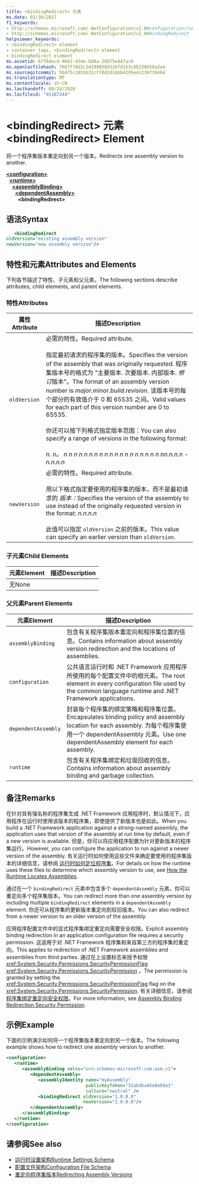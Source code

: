 ```yaml
---
title: <bindingRedirect> 元素
ms.date: 03/30/2017
f1_keywords:
- http://schemas.microsoft.com/.NetConfiguration/v2.0#configuration/runtime/assemblyBinding/dependentAssembly/bindingRedirect
- http://schemas.microsoft.com/.NetConfiguration/v2.0#bindingRedirect
helpviewer_keywords:
- <bindingRedirect> element
- container tags, <bindingRedirect> element
- bindingRedirect element
ms.assetid: 67784ecd-9663-434e-bd6a-26975e447ac0
ms.openlocfilehash: 7667f78d2c341990585526fd153c0b230658a2ee
ms.sourcegitcommit: 5b475c1855b32cf78d2d1bbb4295e4c236f39464
ms.translationtype: MT
ms.contentlocale: zh-CN
ms.lasthandoff: 09/24/2020
ms.locfileid: "91167244"
---
```

# <a name="bindingredirect-element"></a><span data-ttu-id="a3301-102">\<bindingRedirect> 元素</span><span class="sxs-lookup"><span data-stu-id="a3301-102">\<bindingRedirect> Element</span></span>

<span data-ttu-id="a3301-103">将一个程序集版本重定向到另一个版本。</span><span class="sxs-lookup"><span data-stu-id="a3301-103">Redirects one assembly version to another.</span></span>  
  
[**\<configuration>**](../configuration-element.md)\
&nbsp;&nbsp;[**\<runtime>**](runtime-element.md)\
&nbsp;&nbsp;&nbsp;&nbsp;[**\<assemblyBinding>**](assemblybinding-element-for-runtime.md)\
&nbsp;&nbsp;&nbsp;&nbsp;&nbsp;&nbsp;[**\<dependentAssembly>**](dependentassembly-element.md)\
&nbsp;&nbsp;&nbsp;&nbsp;&nbsp;&nbsp;&nbsp;&nbsp;**\<bindingRedirect>**  
  
## <a name="syntax"></a><span data-ttu-id="a3301-104">语法</span><span class="sxs-lookup"><span data-stu-id="a3301-104">Syntax</span></span>  
  
```xml  
   <bindingRedirect
oldVersion="existing assembly version"  
newVersion="new assembly version"/>  
```  
  
## <a name="attributes-and-elements"></a><span data-ttu-id="a3301-105">特性和元素</span><span class="sxs-lookup"><span data-stu-id="a3301-105">Attributes and Elements</span></span>  

 <span data-ttu-id="a3301-106">下列各节描述了特性、子元素和父元素。</span><span class="sxs-lookup"><span data-stu-id="a3301-106">The following sections describe attributes, child elements, and parent elements.</span></span>  
  
### <a name="attributes"></a><span data-ttu-id="a3301-107">特性</span><span class="sxs-lookup"><span data-stu-id="a3301-107">Attributes</span></span>  
  
|<span data-ttu-id="a3301-108">属性</span><span class="sxs-lookup"><span data-stu-id="a3301-108">Attribute</span></span>|<span data-ttu-id="a3301-109">描述</span><span class="sxs-lookup"><span data-stu-id="a3301-109">Description</span></span>|  
|---------------|-----------------|  
|`oldVersion`|<span data-ttu-id="a3301-110">必需的特性。</span><span class="sxs-lookup"><span data-stu-id="a3301-110">Required attribute.</span></span><br /><br /> <span data-ttu-id="a3301-111">指定最初请求的程序集的版本。</span><span class="sxs-lookup"><span data-stu-id="a3301-111">Specifies the version of the assembly that was originally requested.</span></span> <span data-ttu-id="a3301-112">程序集版本号的格式为 "主要版本. 次要版本. 内部版本. *修订*版本"。</span><span class="sxs-lookup"><span data-stu-id="a3301-112">The format of an assembly version number is *major.minor.build.revision*.</span></span> <span data-ttu-id="a3301-113">该版本号的每个部分的有效值介于 0 和 65535 之间。</span><span class="sxs-lookup"><span data-stu-id="a3301-113">Valid values for each part of this version number are 0 to 65535.</span></span><br /><br /> <span data-ttu-id="a3301-114">你还可以按下列格式指定版本范围：</span><span class="sxs-lookup"><span data-stu-id="a3301-114">You can also specify a range of versions in the following format:</span></span><br /><br /> <span data-ttu-id="a3301-115">*n. n。 n n n n n n n n n n n n n n n n n n n n*</span><span class="sxs-lookup"><span data-stu-id="a3301-115">*n.n.n.n - n.n.n.n*</span></span>|  
|`newVersion`|<span data-ttu-id="a3301-116">必需的特性。</span><span class="sxs-lookup"><span data-stu-id="a3301-116">Required attribute.</span></span><br /><br /> <span data-ttu-id="a3301-117">用以下格式指定要使用的程序集的版本，而不是最初请求的 *版本：*</span><span class="sxs-lookup"><span data-stu-id="a3301-117">Specifies the version of the assembly to use instead of the originally requested version in the format: *n.n.n.n*</span></span><br /><br /> <span data-ttu-id="a3301-118">此值可以指定 `oldVersion` 之前的版本。</span><span class="sxs-lookup"><span data-stu-id="a3301-118">This value can specify an earlier version than `oldVersion`.</span></span>|  
  
### <a name="child-elements"></a><span data-ttu-id="a3301-119">子元素</span><span class="sxs-lookup"><span data-stu-id="a3301-119">Child Elements</span></span>  
  
|<span data-ttu-id="a3301-120">元素</span><span class="sxs-lookup"><span data-stu-id="a3301-120">Element</span></span>|<span data-ttu-id="a3301-121">描述</span><span class="sxs-lookup"><span data-stu-id="a3301-121">Description</span></span>|  
|-------------|-----------------|  
|<span data-ttu-id="a3301-122">无</span><span class="sxs-lookup"><span data-stu-id="a3301-122">None</span></span>||  
  
### <a name="parent-elements"></a><span data-ttu-id="a3301-123">父元素</span><span class="sxs-lookup"><span data-stu-id="a3301-123">Parent Elements</span></span>  
  
|<span data-ttu-id="a3301-124">元素</span><span class="sxs-lookup"><span data-stu-id="a3301-124">Element</span></span>|<span data-ttu-id="a3301-125">描述</span><span class="sxs-lookup"><span data-stu-id="a3301-125">Description</span></span>|  
|-------------|-----------------|  
|`assemblyBinding`|<span data-ttu-id="a3301-126">包含有关程序集版本重定向和程序集位置的信息。</span><span class="sxs-lookup"><span data-stu-id="a3301-126">Contains information about assembly version redirection and the locations of assemblies.</span></span>|  
|`configuration`|<span data-ttu-id="a3301-127">公共语言运行时和 .NET Framework 应用程序所使用的每个配置文件中的根元素。</span><span class="sxs-lookup"><span data-stu-id="a3301-127">The root element in every configuration file used by the common language runtime and .NET Framework applications.</span></span>|  
|`dependentAssembly`|<span data-ttu-id="a3301-128">封装每个程序集的绑定策略和程序集位置。</span><span class="sxs-lookup"><span data-stu-id="a3301-128">Encapsulates binding policy and assembly location for each assembly.</span></span> <span data-ttu-id="a3301-129">为每个程序集使用一个 dependentAssembly 元素。</span><span class="sxs-lookup"><span data-stu-id="a3301-129">Use one dependentAssembly element for each assembly.</span></span>|  
|`runtime`|<span data-ttu-id="a3301-130">包含有关程序集绑定和垃圾回收的信息。</span><span class="sxs-lookup"><span data-stu-id="a3301-130">Contains information about assembly binding and garbage collection.</span></span>|  
  
## <a name="remarks"></a><span data-ttu-id="a3301-131">备注</span><span class="sxs-lookup"><span data-stu-id="a3301-131">Remarks</span></span>  

 <span data-ttu-id="a3301-132">在针对具有强名称的程序集生成 .NET Framework 应用程序时，默认情况下，应用程序在运行时使用该版本的程序集，即使提供了新版本也是如此。</span><span class="sxs-lookup"><span data-stu-id="a3301-132">When you build a .NET Framework application against a strong-named assembly, the application uses that version of the assembly at run time by default, even if a new version is available.</span></span> <span data-ttu-id="a3301-133">但是，你可以将应用程序配置为针对更新版本的程序集运行。</span><span class="sxs-lookup"><span data-stu-id="a3301-133">However, you can configure the application to run against a newer version of the assembly.</span></span> <span data-ttu-id="a3301-134">有关运行时如何使用这些文件来确定要使用的程序集版本的详细信息，请参阅 [运行时如何定位程序集](../../../deployment/how-the-runtime-locates-assemblies.md)。</span><span class="sxs-lookup"><span data-stu-id="a3301-134">For details on how the runtime uses these files to determine which assembly version to use, see [How the Runtime Locates Assemblies](../../../deployment/how-the-runtime-locates-assemblies.md).</span></span>  
  
 <span data-ttu-id="a3301-135">通过在一个 `bindingRedirect` 元素中包含多个 `dependentAssembly` 元素，你可以重定向多个程序集版本。</span><span class="sxs-lookup"><span data-stu-id="a3301-135">You can redirect more than one assembly version by including multiple `bindingRedirect` elements in a `dependentAssembly` element.</span></span> <span data-ttu-id="a3301-136">你还可从程序集的更新版本重定向到较旧版本。</span><span class="sxs-lookup"><span data-stu-id="a3301-136">You can also redirect from a newer version to an older version of the assembly.</span></span>  
  
 <span data-ttu-id="a3301-137">应用程序配置文件中的显式程序集绑定重定向需要安全权限。</span><span class="sxs-lookup"><span data-stu-id="a3301-137">Explicit assembly binding redirection in an application configuration file requires a security permission.</span></span> <span data-ttu-id="a3301-138">这适用于对 .NET Framework 程序集和来自第三方的程序集的重定向。</span><span class="sxs-lookup"><span data-stu-id="a3301-138">This applies to redirection of .NET Framework assemblies and assemblies from third parties.</span></span> <span data-ttu-id="a3301-139">通过在上设置标志来授予权限 <xref:System.Security.Permissions.SecurityPermissionFlag> <xref:System.Security.Permissions.SecurityPermission> 。</span><span class="sxs-lookup"><span data-stu-id="a3301-139">The permission is granted by setting the <xref:System.Security.Permissions.SecurityPermissionFlag> flag on the <xref:System.Security.Permissions.SecurityPermission>.</span></span> <span data-ttu-id="a3301-140">有关详细信息，请参阅 [程序集绑定重定向安全权限](../../assembly-binding-redirection-security-permission.md)。</span><span class="sxs-lookup"><span data-stu-id="a3301-140">For more information, see [Assembly Binding Redirection Security Permission](../../assembly-binding-redirection-security-permission.md).</span></span>  
  
## <a name="example"></a><span data-ttu-id="a3301-141">示例</span><span class="sxs-lookup"><span data-stu-id="a3301-141">Example</span></span>  

 <span data-ttu-id="a3301-142">下面的示例演示如何将一个程序集版本重定向到另一个版本。</span><span class="sxs-lookup"><span data-stu-id="a3301-142">The following example shows how to redirect one assembly version to another.</span></span>  
  
```xml  
<configuration>  
   <runtime>  
      <assemblyBinding xmlns="urn:schemas-microsoft-com:asm.v1">  
         <dependentAssembly>  
            <assemblyIdentity name="myAssembly"  
                              publicKeyToken="32ab4ba45e0a69a1"  
                              culture="neutral" />  
            <bindingRedirect oldVersion="1.0.0.0"  
                             newVersion="2.0.0.0"/>  
         </dependentAssembly>  
      </assemblyBinding>  
   </runtime>  
</configuration>  
```  
  
## <a name="see-also"></a><span data-ttu-id="a3301-143">请参阅</span><span class="sxs-lookup"><span data-stu-id="a3301-143">See also</span></span>

- [<span data-ttu-id="a3301-144">运行时设置架构</span><span class="sxs-lookup"><span data-stu-id="a3301-144">Runtime Settings Schema</span></span>](index.md)
- [<span data-ttu-id="a3301-145">配置文件架构</span><span class="sxs-lookup"><span data-stu-id="a3301-145">Configuration File Schema</span></span>](../index.md)
- [<span data-ttu-id="a3301-146">重定向程序集版本</span><span class="sxs-lookup"><span data-stu-id="a3301-146">Redirecting Assembly Versions</span></span>](../../redirect-assembly-versions.md)
